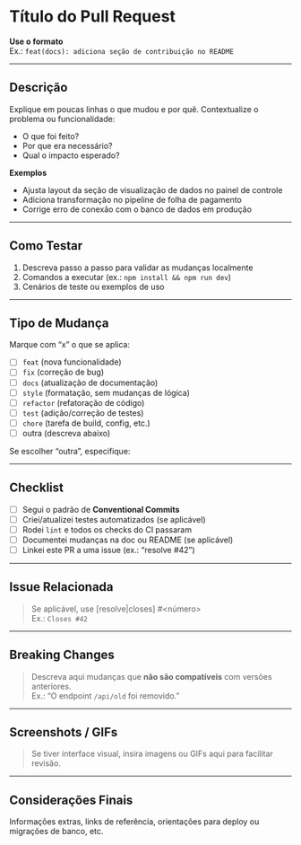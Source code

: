 # Título do Pull Request

**Use o formato**  
Ex.: `feat(docs): adiciona seção de contribuição no README`

---

## Descrição

Explique em poucas linhas o que mudou e por quê. Contextualize o problema ou funcionalidade:

- O que foi feito?
- Por que era necessário?
- Qual o impacto esperado?

**Exemplos**  
- Ajusta layout da seção de visualização de dados no painel de controle  
- Adiciona transformação no pipeline de folha de pagamento  
- Corrige erro de conexão com o banco de dados em produção  

---

## Como Testar

1. Descreva passo a passo para validar as mudanças localmente  
2. Comandos a executar (ex.: `npm install && npm run dev`)  
3. Cenários de teste ou exemplos de uso  

---

## Tipo de Mudança

Marque com “x” o que se aplica:

- [ ] `feat` (nova funcionalidade)  
- [ ] `fix` (correção de bug)  
- [ ] `docs` (atualização de documentação)  
- [ ] `style` (formatação, sem mudanças de lógica)  
- [ ] `refactor` (refatoração de código)  
- [ ] `test` (adição/correção de testes)  
- [ ] `chore` (tarefa de build, config, etc.)  
- [ ] outra (descreva abaixo)  

Se escolher “outra”, especifique:  


---

## Checklist

- [ ] Segui o padrão de **Conventional Commits**  
- [ ] Criei/atualizei testes automatizados (se aplicável)  
- [ ] Rodei `lint` e todos os checks do CI passaram  
- [ ] Documentei mudanças na doc ou README (se aplicável)  
- [ ] Linkei este PR a uma issue (ex.: “resolve #42”)  

---

## Issue Relacionada

> Se aplicável, use [resolve|closes] #\<número\>  
Ex.: `Closes #42`

---

## Breaking Changes

> Descreva aqui mudanças que **não são compatíveis** com versões anteriores.  
Ex.: “O endpoint `/api/old` foi removido.”  

---

## Screenshots / GIFs

> Se tiver interface visual, insira imagens ou GIFs aqui para facilitar revisão.

---

## Considerações Finais

Informações extras, links de referência, orientações para deploy ou migrações de banco, etc.
